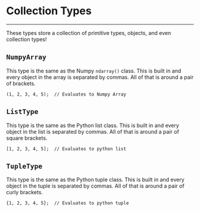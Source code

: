 Collection Types
================
---

These types store a collection of primitive types, objects, and even
collection types!

`NumpyArray`
------------

This type is the same as the Numpy `ndarray()` class. This is built in
and every object in the array is separated by commas. All of that is
around a pair of brackets.

```neutron
(1, 2, 3, 4, 5);  // Evaluates to Numpy Array
```

`ListType`
----------

This type is the same as the Python list class. This is built in and
every object in the list is separated by commas. All of that is around a
pair of square brackets.

```neutron
[1, 2, 3, 4, 5];  // Evaluates to python list
```

`TupleType`
-----------

This type is the same as the Python tuple class. This is built in and
every object in the tuple is separated by commas. All of that is around
a pair of curly brackets.

```neutron
{1, 2, 3, 4, 5};  // Evaluates to python tuple
```
